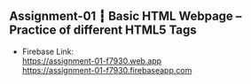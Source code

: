 ## Assignment-01 ┇ Basic HTML Webpage – Practice of different HTML5 Tags
- Firebase Link: </br>
https://assignment-01-f7930.web.app </br>
https://assignment-01-f7930.firebaseapp.com
